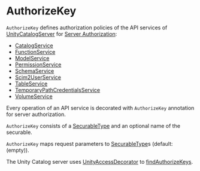 # AuthorizeKey

`AuthorizeKey` defines authorization policies of the API services of [UnityCatalogServer](../server/UnityCatalogServer.md) for [Server Authorization](index.md):

* [CatalogService](../server/CatalogService.md)
* [FunctionService](../server/FunctionService.md)
* [ModelService](../server/ModelService.md)
* [PermissionService](../server/PermissionService.md)
* [SchemaService](../server/SchemaService.md)
* [Scim2UserService](../server/Scim2UserService.md)
* [TableService](../server/TableService.md)
* [TemporaryPathCredentialsService](../server/TemporaryPathCredentialsService.md)
* [VolumeService](../server/VolumeService.md)

Every operation of an API service is decorated with `AuthorizeKey` annotation for server authorization.

`AuthorizeKey` consists of a [SecurableType](../basic-server-access-control/index.md#securables) and an optional name of the securable.

`AuthorizeKey` maps request parameters to [SecurableType](../basic-server-access-control/index.md#securables)s (default: (empty)).

The Unity Catalog server uses [UnityAccessDecorator](UnityAccessDecorator.md) to [findAuthorizeKeys](UnityAccessDecorator.md#findAuthorizeKeys).
